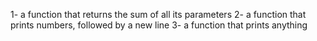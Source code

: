 1-  a function that returns the sum of all its parameters
2-  a function that prints numbers, followed by a new line
3-  a function that prints anything

